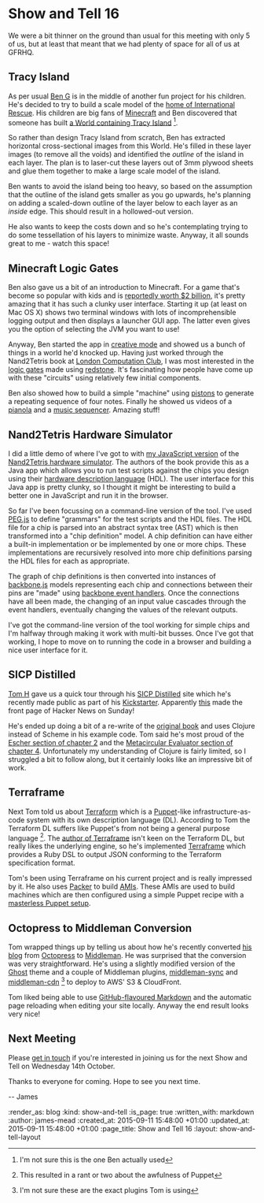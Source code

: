 Show and Tell 16
================

We were a bit thinner on the ground than usual for this meeting with only 5 of us, but at least that meant that we had plenty of space for all of us at GFRHQ.

## Tracy Island

As per usual [Ben G][] is in the middle of another fun project for his children. He's decided to try to build a scale model of the [home of International Rescue][tracy-island]. His children are big fans of [Minecraft][] and Ben discovered that someone has built [a World containing Tracy Island][minecraft-tracy-island] [^1].

So rather than design Tracy Island from scratch, Ben has extracted horizontal cross-sectional images from this World. He's filled in these layer images (to remove all the voids) and identified the *outline* of the island in each layer. The plan is to laser-cut these layers out of 3mm plywood sheets and glue them together to make a large scale model of the island.

Ben wants to avoid the island being too heavy, so based on the assumption that the outline of the island gets smaller as you go upwards, he's planning on adding a scaled-down outline of the layer below to each layer as an *inside* edge. This should result in a hollowed-out version.

He also wants to keep the costs down and so he's contemplating trying to do some tessellation of his layers to minimize waste. Anyway, it all sounds great to me - watch this space!

## Minecraft Logic Gates

Ben also gave us a bit of an introduction to Minecraft. For a game that's become so popular with kids and is [reportedly worth $2 billion][microsoft-buying-minecraft], it's pretty amazing that it has such a clunky user interface. Starting it up (at least on Mac OS X) shows two terminal windows with lots of incomprehensible logging output and then displays a launcher GUI app. The latter even gives you the option of selecting the JVM you want to use!

Anyway, Ben started the app in [creative mode][minecraft-creative-mode] and showed us a bunch of things in a world he'd knocked up. Having just worked through the Nand2Tetris book at [London Computation Club][london-computation-club], I was most interested in the [logic gates][minecraft-logic-gates] made using [redstone][minecraft-redstone]. It's fascinating how people have come up with these "circuits" using relatively few initial components.

Ben also showed how to build a simple "machine" using [pistons][minecraft-piston] to generate a repeating sequence of four notes. Finally he showed us videos of a [pianola][minecraft-pianola] and a [music sequencer][minecraft-music-sequencer]. Amazing stuff!

## Nand2Tetris Hardware Simulator

I did a little demo of where I've got to with [my JavaScript version][nand2tetris-js] of the [Nand2Tetris hardware simulator][nand2tetris-hardware-simulator]. The authors of the book provide this as a Java app which allows you to run test scripts against the chips you design using their [hardware description language][hardware-description-language] (HDL). The user interface for this Java app is pretty clunky, so I thought it might be interesting to build a better one in JavaScript and run it in the browser.

So far I've been focussing on a command-line version of the tool. I've used [PEG.js][peg-js] to define "grammars" for the test scripts and the HDL files. The HDL file for a chip is parsed into an abstract syntax tree (AST) which is then transformed into a "chip definition" model. A chip definition can have either a built-in implementation or be implemented by one or more chips. These implementations are recursively resolved into more chip definitions parsing the HDL files for each as appropriate.

The graph of chip definitions is then converted into instances of [backbone.js][backbone-js] models representing each chip and connections between their pins are "made" using [backbone event handlers][]. Once the connections have all been made, the changing of an input value cascades through the event handlers, eventually changing the values of the relevant outputs.

I've got the command-line version of the tool working for simple chips and I'm halfway through making it work with multi-bit busses. Once I've got that working, I hope to move on to running the code in a browser and building a nice user interface for it.

## SICP Distilled

[Tom H][tom-h] gave us a quick tour through his [SICP Distilled][sicp-distilled] site which he's recently made public as part of his [Kickstarter][sicp-distilled-kickstarter]. Apparently [this][sicp-distilled-on-hacker-news] made the front page of Hacker News on Sunday!

He's ended up doing a bit of a re-write of the [original book][sicp-book] and uses Clojure instead of Scheme in his example code. Tom said he's most proud of the [Escher section of chapter 2][sicp-distilled-escher] and the [Metacircular Evaluator section of chapter 4][sicp-distilled-evaluator]. Unfortunately my understanding of Clojure is fairly limited, so I struggled a bit to follow along, but it certainly looks like an impressive bit of work.

## Terraframe

Next Tom told us about [Terraform][] which is a [Puppet][]-like infrastructure-as-code system with its own description language (DL). According to Tom the Terraform DL suffers like Puppet's from not being a general purpose language [^2]. The [author of Terraframe][terraframe-author] isn't keen on the Terraform DL, but really likes the underlying engine, so he's implemented [Terraframe][] which provides a Ruby DSL to output JSON conforming to the Terraform specification format.

Tom's been using Terraframe on his current project and is really impressed by it. He also uses [Packer][] to build [AMIs][]. These AMIs are used to build machines which are then configured using a simple Puppet recipe with a [masterless Puppet setup][masterless-puppet].

## Octopress to Middleman Conversion

Tom wrapped things up by telling us about how he's recently converted [his blog][tom-h] from [Octopress][] to [Middleman][]. He was surprised that the conversion was very straightforward. He's using a slightly modified version of the [Ghost][] theme and a couple of Middleman plugins, [middleman-sync][] and [middleman-cdn][] [^3] to deploy to AWS' S3 & CloudFront.

Tom liked being able to use [GitHub-flavoured Markdown][github-flavoured-markdown] and the automatic page reloading when editing your site locally. Anyway the end result looks very nice!

## Next Meeting

Please [get in touch][contact] if you're interested in joining us for the next Show and Tell on Wednesday 14th October.

Thanks to everyone for coming. Hope to see you next time.

-- James

[Ben G]: https://twitter.com/beng
[tracy-island]: https://en.wikipedia.org/wiki/Tracy_Island
[Minecraft]: https://en.wikipedia.org/wiki/Minecraft
[minecraft-tracy-island]: http://www.planetminecraft.com/project/thunderbirds-tracy-island/
[microsoft-buying-minecraft]: http://arstechnica.com/gaming/2014/09/report-microsoft-to-buy-minecraft-developer-mojang-for-2-billion/
[minecraft-creative-mode]: http://minecraft.gamepedia.com/Creative
[minecraft-logic-gates]: http://minecraft.gamepedia.com/Tutorials/Basic_logic_gates
[minecraft-redstone]: http://minecraft.gamepedia.com/Redstone
[london-computation-club]: http://london.computation.club
[minecraft-piston]: http://minecraft.gamepedia.com/Piston
[minecraft-pianola]: https://www.youtube.com/watch?v=qt1fOED0vC8
[minecraft-music-sequencer]: https://www.youtube.com/watch?v=bWkgiTvMZKQ
[nand2tetris-js]: https://github.com/floehopper/nand2tetris.js/tree/master
[nand2tetris-hardware-simulator]: http://www.nand2tetris.org/software.php
[hardware-description-language]: https://en.wikipedia.org/wiki/Hardware_description_language
[peg-js]: http://pegjs.org/
[backbone-js]: http://backbonejs.org/
[tom-h]: http://www.thattommyhall.com/
[sicp-distilled]: http://www.sicpdistilled.com/
[sicp-distilled-on-hacker-news]: https://news.ycombinator.com/item?id=10178544
[sicp-distilled-kickstarter]: https://www.kickstarter.com/projects/1751759988/sicp-distilled
[sicp-distilled-escher]: http://www.sicpdistilled.com/section/2-escher/
[sicp-distilled-evaluator]: http://www.sicpdistilled.com/section/4.1/
[Terraform]: https://www.terraform.io/
[Terraframe]: https://github.com/eropple/terraframe
[Puppet]: https://puppetlabs.com/
[terraframe-author]: http://edcanhack.com/
[Packer]: https://www.packer.io/
[AMIs]: http://docs.aws.amazon.com/AWSEC2/latest/UserGuide/AMIs.html
[masterless-puppet]: https://www.digitalocean.com/community/tutorials/how-to-set-up-a-masterless-puppet-environment-on-ubuntu-14-04
[Octopress]: http://octopress.org/
[Middleman]: https://middlemanapp.com/
[Ghost]: https://ghost.org/
[middleman-sync]: https://github.com/middleman-contrib/middleman-sync
[middleman-cdn]: https://github.com/leighmcculloch/middleman-cdn
[github-flavoured-markdown]: https://help.github.com/articles/github-flavored-markdown/
[backbone event handlers]: http://backbonejs.org/#Events
[sicp-book]: https://mitpress.mit.edu/sicp/full-text/book/book.html
[contact]: /contact

[^1]: I'm not sure this is the one Ben actually used
[^2]: This resulted in a rant or two about the awfulness of Puppet
[^3]: I'm not sure these are the exact plugins Tom is using

:render_as: blog
:kind: show-and-tell
:is_page: true
:written_with: markdown
:author: james-mead
:created_at: 2015-09-11 15:48:00 +01:00
:updated_at: 2015-09-11 15:48:00 +01:00
:page_title: Show and Tell 16
:layout: show-and-tell-layout
